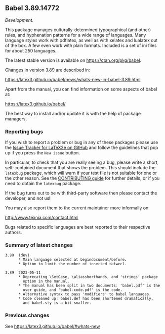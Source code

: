 ## Babel 3.89.14772

*Development.*

This package manages culturally-determined typographical (and other)
rules, and hyphenation patterns for a wide range of languages. Many
language styles work with pdflatex, as well as with xelatex and
lualatex out of the box. A few even work with plain formats. Included
is a set of ini files for about 250 languages.

The latest stable version is available on <https://ctan.org/pkg/babel>.

Changes in version 3.89 are described in:

https://latex3.github.io/babel/news/whats-new-in-babel-3.89.html

Apart from the manual, you can find information on some aspects of babel at:

https://latex3.github.io/babel/

The best way to install and/or update it is with the help of package
managers.

### Reporting bugs

If you wish to report a problem or bug in any of these packages please
use the
[Issue Tracker for LaTeX2e on GitHub](https://github.com/latex3/babel/issues)
and follow the guidelines that pop up if you press the `New issue`
button.

In particular, to check that you are really seeing a bug, please write
a short, self-contained document that shows the problem. This should
include the `latexbug` package, which will warn if your test file is
not suitable for one or the other reason. See the
[CONTRIBUTING guide](https://github.com/latex3/latex2e/blob/master/CONTRIBUTING.md)
for further details, or if you need to obtain the `latexbug` package.

If the bug turns out to be with third-party software then please
contact the developer, and not us!

You may also report them to the current maintainer more informally on:

   http://www.texnia.com/contact.html

Bugs related to specific languages are best reported to their
respective authors.

### Summary of latest changes
```
3.90  (dev)
      * Main language selected at begindocument/before.
      * Option to limit the number of inserted tatweel.

3.89  2023-05-11
      * Deprecating \SetCase, \aliasshorthands, and 'strings' package
        option in the manual.
      * The manual has been split in two documents: 'babel.pdf' is the
        user guide, and 'babel-code.pdf' is the code.
      * Alternative syntax to pass 'modifiers' to babel languages.
      * Code cleaned up: babel.def has been shortened dramatically,
        and babel.sty is a bit smaller.
```

### Previous changes

See https://latex3.github.io/babel/#whats-new
